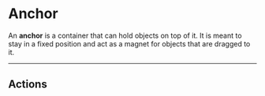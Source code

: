 # Anchor

An **anchor** is a container that can hold objects on top of it. It is meant to stay in
a fixed position and act as a magnet for objects that are dragged to it.

---

## Actions

